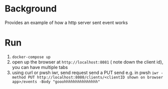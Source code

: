 # Background

Provides an example of how a http server sent event works

# Run

1. `docker-compose up` 
2. open up the browser at `http://localhost:8081` ( note down the client id), you can have multiple tabs
3. using curl or pwsh iwr, send request send a PUT send 
    e.g. in pwsh `iwr -method PUT http://localhost:8080/clients/<clientID shown on browser app>/events -Body "gooohhhhhhhhhhhhhhh"`